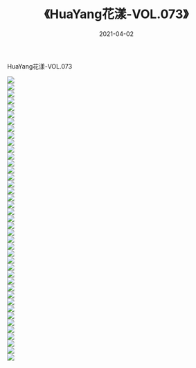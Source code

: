 ﻿---
layout: post
title:  《HuaYang花漾-VOL.073》
date:   2021-04-02
img: http://img.660000.xyz/Sharelink/网络美图/2021/HuaYang花漾-VOL.073/000.jpg
categories: [美女, 清纯, 唯美]
---

HuaYang花漾-VOL.073

  ![](http://img.660000.xyz/Sharelink/网络美图/2021/HuaYang花漾-VOL.073/001.jpg) <br> ![](http://img.660000.xyz/Sharelink/网络美图/2021/HuaYang花漾-VOL.073/002.jpg) <br> ![](http://img.660000.xyz/Sharelink/网络美图/2021/HuaYang花漾-VOL.073/003.jpg) <br> ![](http://img.660000.xyz/Sharelink/网络美图/2021/HuaYang花漾-VOL.073/004.jpg) <br> ![](http://img.660000.xyz/Sharelink/网络美图/2021/HuaYang花漾-VOL.073/005.jpg) <br> ![](http://img.660000.xyz/Sharelink/网络美图/2021/HuaYang花漾-VOL.073/006.jpg) <br> ![](http://img.660000.xyz/Sharelink/网络美图/2021/HuaYang花漾-VOL.073/007.jpg) <br> ![](http://img.660000.xyz/Sharelink/网络美图/2021/HuaYang花漾-VOL.073/008.jpg) <br> ![](http://img.660000.xyz/Sharelink/网络美图/2021/HuaYang花漾-VOL.073/009.jpg) <br> ![](http://img.660000.xyz/Sharelink/网络美图/2021/HuaYang花漾-VOL.073/010.jpg) <br> ![](http://img.660000.xyz/Sharelink/网络美图/2021/HuaYang花漾-VOL.073/011.jpg) <br> ![](http://img.660000.xyz/Sharelink/网络美图/2021/HuaYang花漾-VOL.073/012.jpg) <br> ![](http://img.660000.xyz/Sharelink/网络美图/2021/HuaYang花漾-VOL.073/013.jpg) <br> ![](http://img.660000.xyz/Sharelink/网络美图/2021/HuaYang花漾-VOL.073/014.jpg) <br> ![](http://img.660000.xyz/Sharelink/网络美图/2021/HuaYang花漾-VOL.073/015.jpg) <br> ![](http://img.660000.xyz/Sharelink/网络美图/2021/HuaYang花漾-VOL.073/016.jpg) <br> ![](http://img.660000.xyz/Sharelink/网络美图/2021/HuaYang花漾-VOL.073/017.jpg) <br> ![](http://img.660000.xyz/Sharelink/网络美图/2021/HuaYang花漾-VOL.073/018.jpg) <br> ![](http://img.660000.xyz/Sharelink/网络美图/2021/HuaYang花漾-VOL.073/019.jpg) <br> ![](http://img.660000.xyz/Sharelink/网络美图/2021/HuaYang花漾-VOL.073/020.jpg) <br> ![](http://img.660000.xyz/Sharelink/网络美图/2021/HuaYang花漾-VOL.073/021.jpg) <br> ![](http://img.660000.xyz/Sharelink/网络美图/2021/HuaYang花漾-VOL.073/022.jpg) <br> ![](http://img.660000.xyz/Sharelink/网络美图/2021/HuaYang花漾-VOL.073/023.jpg) <br> ![](http://img.660000.xyz/Sharelink/网络美图/2021/HuaYang花漾-VOL.073/024.jpg) <br> ![](http://img.660000.xyz/Sharelink/网络美图/2021/HuaYang花漾-VOL.073/025.jpg) <br> ![](http://img.660000.xyz/Sharelink/网络美图/2021/HuaYang花漾-VOL.073/026.jpg) <br> ![](http://img.660000.xyz/Sharelink/网络美图/2021/HuaYang花漾-VOL.073/027.jpg) <br> ![](http://img.660000.xyz/Sharelink/网络美图/2021/HuaYang花漾-VOL.073/028.jpg) <br> ![](http://img.660000.xyz/Sharelink/网络美图/2021/HuaYang花漾-VOL.073/029.jpg) <br> ![](http://img.660000.xyz/Sharelink/网络美图/2021/HuaYang花漾-VOL.073/030.jpg) <br> ![](http://img.660000.xyz/Sharelink/网络美图/2021/HuaYang花漾-VOL.073/031.jpg) <br> ![](http://img.660000.xyz/Sharelink/网络美图/2021/HuaYang花漾-VOL.073/032.jpg) <br> ![](http://img.660000.xyz/Sharelink/网络美图/2021/HuaYang花漾-VOL.073/033.jpg) <br> ![](http://img.660000.xyz/Sharelink/网络美图/2021/HuaYang花漾-VOL.073/034.jpg) <br> ![](http://img.660000.xyz/Sharelink/网络美图/2021/HuaYang花漾-VOL.073/035.jpg) <br> ![](http://img.660000.xyz/Sharelink/网络美图/2021/HuaYang花漾-VOL.073/036.jpg) <br> ![](http://img.660000.xyz/Sharelink/网络美图/2021/HuaYang花漾-VOL.073/037.jpg) <br> ![](http://img.660000.xyz/Sharelink/网络美图/2021/HuaYang花漾-VOL.073/038.jpg) <br> ![](http://img.660000.xyz/Sharelink/网络美图/2021/HuaYang花漾-VOL.073/039.jpg) <br> ![](http://img.660000.xyz/Sharelink/网络美图/2021/HuaYang花漾-VOL.073/040.jpg) <br> ![](http://img.660000.xyz/Sharelink/网络美图/2021/HuaYang花漾-VOL.073/041.jpg) <br>